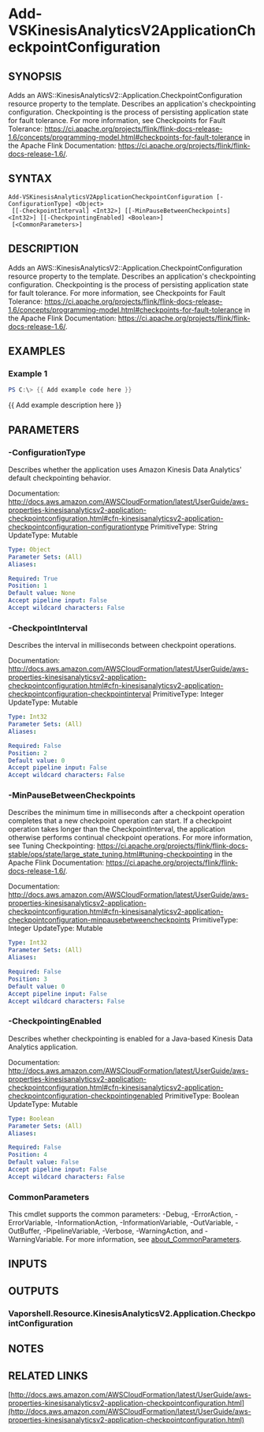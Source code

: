 # Add-VSKinesisAnalyticsV2ApplicationCheckpointConfiguration

## SYNOPSIS
Adds an AWS::KinesisAnalyticsV2::Application.CheckpointConfiguration resource property to the template.
Describes an application's checkpointing configuration.
Checkpointing is the process of persisting application state for fault tolerance.
For more information, see  Checkpoints for Fault Tolerance: https://ci.apache.org/projects/flink/flink-docs-release-1.6/concepts/programming-model.html#checkpoints-for-fault-tolerance in the Apache Flink Documentation: https://ci.apache.org/projects/flink/flink-docs-release-1.6/.

## SYNTAX

```
Add-VSKinesisAnalyticsV2ApplicationCheckpointConfiguration [-ConfigurationType] <Object>
 [[-CheckpointInterval] <Int32>] [[-MinPauseBetweenCheckpoints] <Int32>] [[-CheckpointingEnabled] <Boolean>]
 [<CommonParameters>]
```

## DESCRIPTION
Adds an AWS::KinesisAnalyticsV2::Application.CheckpointConfiguration resource property to the template.
Describes an application's checkpointing configuration.
Checkpointing is the process of persisting application state for fault tolerance.
For more information, see  Checkpoints for Fault Tolerance: https://ci.apache.org/projects/flink/flink-docs-release-1.6/concepts/programming-model.html#checkpoints-for-fault-tolerance in the Apache Flink Documentation: https://ci.apache.org/projects/flink/flink-docs-release-1.6/.

## EXAMPLES

### Example 1
```powershell
PS C:\> {{ Add example code here }}
```

{{ Add example description here }}

## PARAMETERS

### -ConfigurationType
Describes whether the application uses Amazon Kinesis Data Analytics' default checkpointing behavior.

Documentation: http://docs.aws.amazon.com/AWSCloudFormation/latest/UserGuide/aws-properties-kinesisanalyticsv2-application-checkpointconfiguration.html#cfn-kinesisanalyticsv2-application-checkpointconfiguration-configurationtype
PrimitiveType: String
UpdateType: Mutable

```yaml
Type: Object
Parameter Sets: (All)
Aliases:

Required: True
Position: 1
Default value: None
Accept pipeline input: False
Accept wildcard characters: False
```

### -CheckpointInterval
Describes the interval in milliseconds between checkpoint operations.

Documentation: http://docs.aws.amazon.com/AWSCloudFormation/latest/UserGuide/aws-properties-kinesisanalyticsv2-application-checkpointconfiguration.html#cfn-kinesisanalyticsv2-application-checkpointconfiguration-checkpointinterval
PrimitiveType: Integer
UpdateType: Mutable

```yaml
Type: Int32
Parameter Sets: (All)
Aliases:

Required: False
Position: 2
Default value: 0
Accept pipeline input: False
Accept wildcard characters: False
```

### -MinPauseBetweenCheckpoints
Describes the minimum time in milliseconds after a checkpoint operation completes that a new checkpoint operation can start.
If a checkpoint operation takes longer than the CheckpointInterval, the application otherwise performs continual checkpoint operations.
For more information, see  Tuning Checkpointing: https://ci.apache.org/projects/flink/flink-docs-stable/ops/state/large_state_tuning.html#tuning-checkpointing in the Apache Flink Documentation: https://ci.apache.org/projects/flink/flink-docs-release-1.6/.

Documentation: http://docs.aws.amazon.com/AWSCloudFormation/latest/UserGuide/aws-properties-kinesisanalyticsv2-application-checkpointconfiguration.html#cfn-kinesisanalyticsv2-application-checkpointconfiguration-minpausebetweencheckpoints
PrimitiveType: Integer
UpdateType: Mutable

```yaml
Type: Int32
Parameter Sets: (All)
Aliases:

Required: False
Position: 3
Default value: 0
Accept pipeline input: False
Accept wildcard characters: False
```

### -CheckpointingEnabled
Describes whether checkpointing is enabled for a Java-based Kinesis Data Analytics application.

Documentation: http://docs.aws.amazon.com/AWSCloudFormation/latest/UserGuide/aws-properties-kinesisanalyticsv2-application-checkpointconfiguration.html#cfn-kinesisanalyticsv2-application-checkpointconfiguration-checkpointingenabled
PrimitiveType: Boolean
UpdateType: Mutable

```yaml
Type: Boolean
Parameter Sets: (All)
Aliases:

Required: False
Position: 4
Default value: False
Accept pipeline input: False
Accept wildcard characters: False
```

### CommonParameters
This cmdlet supports the common parameters: -Debug, -ErrorAction, -ErrorVariable, -InformationAction, -InformationVariable, -OutVariable, -OutBuffer, -PipelineVariable, -Verbose, -WarningAction, and -WarningVariable. For more information, see [about_CommonParameters](http://go.microsoft.com/fwlink/?LinkID=113216).

## INPUTS

## OUTPUTS

### Vaporshell.Resource.KinesisAnalyticsV2.Application.CheckpointConfiguration
## NOTES

## RELATED LINKS

[http://docs.aws.amazon.com/AWSCloudFormation/latest/UserGuide/aws-properties-kinesisanalyticsv2-application-checkpointconfiguration.html](http://docs.aws.amazon.com/AWSCloudFormation/latest/UserGuide/aws-properties-kinesisanalyticsv2-application-checkpointconfiguration.html)

